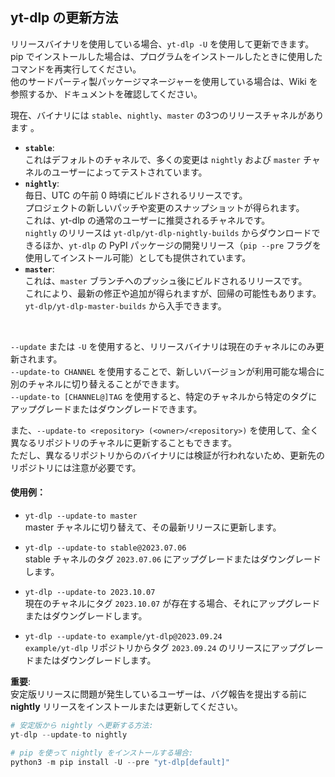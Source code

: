 ## yt-dlp の更新方法

リリースバイナリを使用している場合、`yt-dlp -U` を使用して更新できます。<br>
pip でインストールした場合は、プログラムをインストールしたときに使用したコマンドを再実行してください。<br>
他のサードパーティ製パッケージマネージャーを使用している場合は、Wiki を参照するか、ドキュメントを確認してください。

現在、バイナリには `stable`、`nightly`、`master` の3つのリリースチャネルがあります 。

- **`stable`**: <br>
これはデフォルトのチャネルで、多くの変更は `nightly` および `master` チャネルのユーザーによってテストされています。
- **`nightly`**: <br>
毎日、UTC の午前 0 時頃にビルドされるリリースです。<br>
プロジェクトの新しいパッチや変更のスナップショットが得られます。<br>
これは、yt-dlp の通常のユーザーに推奨されるチャネルです。<br>
`nightly` のリリースは `yt-dlp/yt-dlp-nightly-builds` からダウンロードできるほか、`yt-dlp` の PyPI パッケージの開発リリース（`pip --pre` フラグを使用してインストール可能）としても提供されています。
- **`master`**: <br>
これは、`master` ブランチへのプッシュ後にビルドされるリリースです。<br>
これにより、最新の修正や追加が得られますが、回帰の可能性もあります。<br>
`yt-dlp/yt-dlp-master-builds` から入手できます。

<br>

`--update` または `-U` を使用すると、リリースバイナリは現在のチャネルにのみ更新されます。<br>
`--update-to CHANNEL` を使用することで、新しいバージョンが利用可能な場合に別のチャネルに切り替えることができます。<br>
`--update-to [CHANNEL@]TAG` を使用すると、特定のチャネルから特定のタグにアップグレードまたはダウングレードできます。

また、`--update-to <repository> (<owner>/<repository>)` を使用して、全く異なるリポジトリのチャネルに更新することもできます。<br>
ただし、異なるリポジトリからのバイナリには検証が行われないため、更新先のリポジトリには注意が必要です。

#### 使用例：

- `yt-dlp --update-to master`<br>
  master チャネルに切り替えて、その最新リリースに更新します。

- `yt-dlp --update-to stable@2023.07.06`<br>
  stable チャネルのタグ `2023.07.06` にアップグレードまたはダウングレードします。

- `yt-dlp --update-to 2023.10.07`<br>
  現在のチャネルにタグ `2023.10.07` が存在する場合、それにアップグレードまたはダウングレードします。

- `yt-dlp --update-to example/yt-dlp@2023.09.24`<br>
  `example/yt-dlp` リポジトリからタグ `2023.09.24` のリリースにアップグレードまたはダウングレードします。


**重要**:<br>
安定版リリースに問題が発生しているユーザーは、バグ報告を提出する前に **nightly** リリースをインストールまたは更新してください。

```python
# 安定版から nightly へ更新する方法:
yt-dlp --update-to nightly

# pip を使って nightly をインストールする場合:
python3 -m pip install -U --pre "yt-dlp[default]"
```